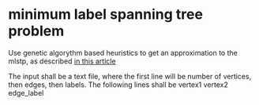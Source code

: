 # minimum label spanning tree problem

Use genetic algorythm based heuristics to get an approximation to the mlstp, as described [in this article](https://www.sciencedirect.com/science/article/pii/S0305054809000458)

The input shall be a text file, where the first line will be number of vertices, then edges, then labels. The following lines shall be vertex1 vertex2 edge_label